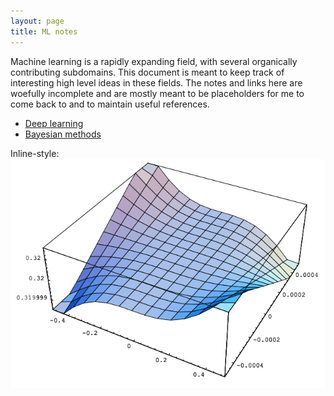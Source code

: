 ```yaml
---
layout: page
title: ML notes
---
```


<p class="message">
Machine learning is a rapidly expanding field, with several organically contributing subdomains. This document is meant to keep track of interesting high level ideas in these fields. The notes and links here are woefully incomplete and are mostly meant to be placeholders for me to come back to and to maintain useful references. 
</p>

- [Deep learning](/ml/deeplearning)
- [Bayesian methods](/ml/bayesianmethods)



Inline-style: 
![alt text](/assets/errSurface.png "Error Surface")
